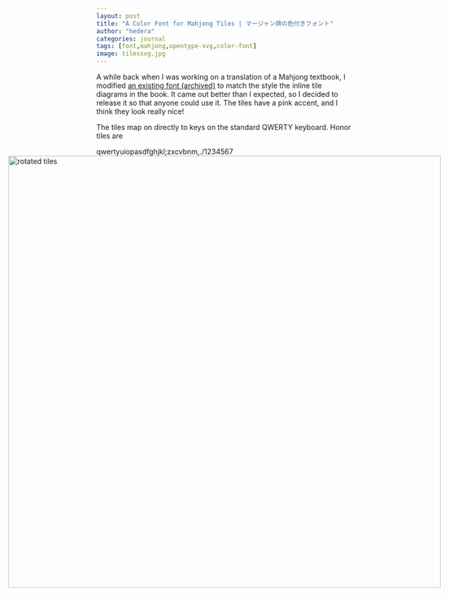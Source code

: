 ```yaml
---
layout: post
title: "A Color Font for Mahjong Tiles | マージャン牌の色付きフォント"
author: "hedera"
categories: journal
tags: [font,mahjong,opentype-svg,color-font]
image: tilessvg.jpg
---
```


A while back when I was working on a translation of a Mahjong textbook, I modified [an existing font (archived)](https://web.archive.org/web/20211103004509/https://dragon0549610.wixsite.com/tenhoublog/single-post/2018/03/16/%E9%BA%BB%E9%9B%80%E7%89%8C%E3%83%95%E3%82%A9%E3%83%B3%E3%83%88) to match the style the inline tile diagrams in the book. It came out better than I expected, so I decided to release it so that anyone could use it. The tiles have a pink accent, and I think they look really nice!

The tiles map on directly to keys on the standard QWERTY keyboard. Honor tiles are

<div class="tile">qwertyuiopasdfghjkl;zxcvbnm,./1234567</div>

<div class="container" style="display:flex; justify-content: center;">
    <div class="image"> <img src="{{ site.github.url }}/assets/img/tilessvgbot.jpg" alt="rotated tiles" height="850px"/> </div>
</div>
